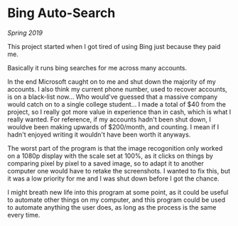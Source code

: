 # Bing Auto-Search

*Spring 2019*

This project started when I got tired of using Bing just because they paid me.

Basically it runs bing searches for me across many accounts.

In the end Microsoft caught on to me and shut down the majority of my accounts. I also think my current phone number, used to recover accounts, is on a black-list now... Who would've guessed that a massive company would catch on to a single college student... I made a total of $40 from the project, so I really got more value in experience than in cash, which is what I really wanted. For reference, if my accounts hadn't been shut down, I wouldve been making upwards of $200/month, and counting. I mean if I hadn't enjoyed writing it wouldn't have been worth it anyways.

The worst part of the program is that the image recogonition only worked on a 1080p display with the scale set at 100%, as it clicks on things by comparing pixel by pixel to a saved image, so to adapt it to another computer one would have to retake the screenshots. I wanted to fix this, but it was a low priority for me and I was shut down before I got the chance.

I might breath new life into this program at some point, as it could be useful to automate other things on my computer, and this program could be used to automate anything the user does, as long as the process is the same every time.
